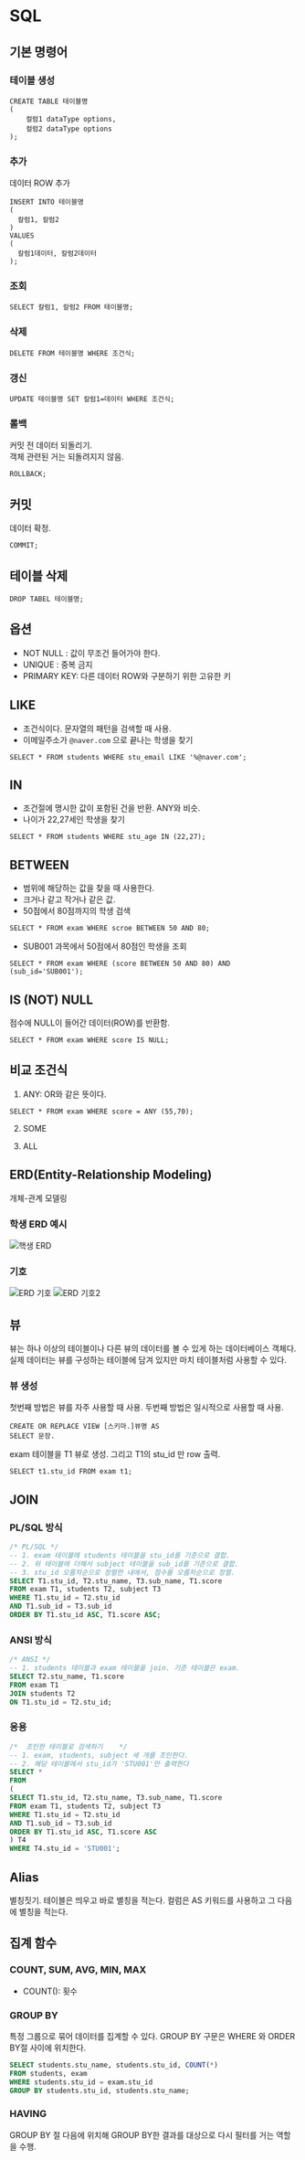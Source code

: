 # SQL

## 기본 명령어
### 테이블 생성
```
CREATE TABLE 테이블명
(
    컬럼1 dataType options,
    컬럼2 dataType options
);
```

### 추가
데이터 ROW 추가
```
INSERT INTO 테이블명
(
  칼럼1, 칼럼2
)
VALUES
(
  칼럼1데이터, 칼럼2데이터
);
```

### 조회
```
SELECT 칼럼1, 칼럼2 FROM 테이블명;
```

### 삭제
```
DELETE FROM 테이블명 WHERE 조건식;
```

### 갱신
```
UPDATE 테이블명 SET 칼럼1=데이터 WHERE 조건식;
```

### 롤백
커밋 전 데이터 되돌리기.  
객체 관련된 거는 되돌려지지 않음.
```
ROLLBACK;
```

## 커밋
데이터 확정.
```
COMMIT;
```

## 테이블 삭제
```
DROP TABEL 테이블명;
```

## 옵션
- NOT NULL : 값이 무조건 들어가야 한다.
- UNIQUE : 중복 금지
- PRIMARY KEY: 다른 데이터 ROW와 구분하기 위한 고유한 키

## LIKE
- 조건식이다. 문자열의 패턴을 검색할 때 사용.
- 이메일주소가 `@naver.com` 으로 끝나는 학생을 찾기
```
SELECT * FROM students WHERE stu_email LIKE '%@naver.com';
```

## IN
- 조건절에 명시한 값이 포함된 건을 반환. ANY와 비슷.
- 나이가 22,27세인 학생을 찾기
```
SELECT * FROM students WHERE stu_age IN (22,27);
```

## BETWEEN
- 범위에 해당하는 값을 찾을 때 사용한다.
- 크거나 같고 작거나 같은 값.
- 50점에서 80점까지의 학생 검색
```
SELECT * FROM exam WHERE scroe BETWEEN 50 AND 80;
```
- SUB001 과목에서 50점에서 80점인 학생을 조회
```
SELECT * FROM exam WHERE (score BETWEEN 50 AND 80) AND (sub_id='SUB001');
```

## IS (NOT) NULL
점수에 NULL이 들어간 데이터(ROW)를 반환함.
```
SELECT * FROM exam WHERE score IS NULL;
```

## 비교 조건식
1. ANY: OR와 같은 뜻이다.
```
SELECT * FROM exam WHERE score = ANY (55,70);
```
2. SOME

3. ALL


## ERD(Entity-Relationship Modeling)
개체-관계 모델링

### 학생 ERD 예시  
![핵생 ERD](https://www.researchgate.net/profile/Nur_Hafieza_Ismail/publication/258124336/figure/fig1/AS:340839306940416@1458273831194/The-ERD-for-students-data.png)
### 기호     
![ERD 기호](http://www.terms.co.kr/ERD.gif)
![ERD 기호2](http://www.conceptdraw.com/How-To-Guide/picture/Entity-Relationship-Diagram-Symbols.png)

## 뷰
뷰는 하나 이상의 테이블이나 다른 뷰의 데이터를 볼 수 있게 하는 데이터베이스 객체다. 실제 데이터는 뷰를 구성하는 테이블에 담겨 있지만 마치 테이블처럼 사용할 수 있다.

### 뷰 생성
첫번째 방법은 뷰를 자주 사용할 때 사용.
두번째 방법은 일시적으로 사용할 때 사용.
```
CREATE OR REPLACE VIEW [스키마.]뷰명 AS
SELECT 문장.
```
exam 테이블을 T1 뷰로 생성. 그리고 T1의 stu_id 만 row 출력.
```
SELECT t1.stu_id FROM exam t1;
```

## JOIN
### PL/SQL 방식
```SQL
/* PL/SQL */
-- 1. exam 테이블에 students 테이블을 stu_id를 기준으로 결합.
-- 2. 위 테이블에 더해서 subject 테이블을 sub_id를 기준으로 결합.
-- 3. stu_id 오름차순으로 정렬한 내에서, 점수를 오름차순으로 정렬.
SELECT T1.stu_id, T2.stu_name, T3.sub_name, T1.score
FROM exam T1, students T2, subject T3
WHERE T1.stu_id = T2.stu_id
AND T1.sub_id = T3.sub_id
ORDER BY T1.stu_id ASC, T1.score ASC;
```

### ANSI 방식
```SQL
/* ANSI */
-- 1. students 테이블과 exam 테이블을 join. 기준 테이블은 exam.
SELECT T2.stu_name, T1.score
FROM exam T1
JOIN students T2
ON T1.stu_id = T2.stu_id;
```
### 응용
```SQL
/*  조인한 테이블로 검색하기    */
-- 1. exam, students, subject 세 개를 조인한다.
-- 2. 해당 테이블에서 stu_id가 'STU001'만 출력한다
SELECT *
FROM
(
SELECT T1.stu_id, T2.stu_name, T3.sub_name, T1.score
FROM exam T1, students T2, subject T3
WHERE T1.stu_id = T2.stu_id
AND T1.sub_id = T3.sub_id
ORDER BY T1.stu_id ASC, T1.score ASC
) T4
WHERE T4.stu_id = 'STU001';
```

## Alias
별칭짓기. 테이블은 띄우고 바로 별칭을 적는다. 컬럼은 AS 키워드를 사용하고 그 다음에 별칭을 적는다.

## 집계 함수
### COUNT, SUM, AVG, MIN, MAX
- COUNT(): 횟수
### GROUP BY
특정 그룹으로 묶어 데이터를 집계할 수 있다. GROUP BY 구문은 WHERE 와 ORDER BY절 사이에 위치한다.
```SQL
SELECT students.stu_name, students.stu_id, COUNT(*)
FROM students, exam
WHERE students.stu_id = exam.stu_id
GROUP BY students.stu_id, students.stu_name;
```
### HAVING
GROUP BY 절 다음에 위치해 GROUP BY한 결과를 대상으로 다시 필터를 거는 역할을 수행.
